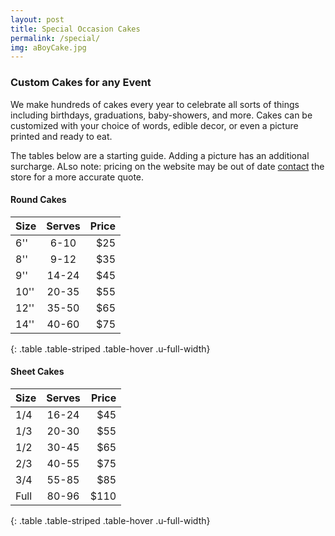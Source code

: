 ```yaml
---
layout: post
title: Special Occasion Cakes
permalink: /special/
img: aBoyCake.jpg
---
```


<h3>Custom Cakes for any Event </h3>
We make hundreds of cakes every year to celebrate all sorts of things including birthdays, graduations, baby-showers, and more. Cakes can be customized with your choice of words, edible decor, or even a picture printed and ready to eat.

The tables below are a starting guide. Adding a picture has an additional surcharge. ALso note: pricing on the website may be out of date [contact]({{site.baseurl}}/contact/) the store for a more accurate quote. 

<h4>Round Cakes</h4>

| Size    | Serves   | Price  |
|---------|:--------:|-------:|
| 6''     |   6-10   |    $25 |
| 8''     |   9-12   |    $35 |
| 9''     |  14-24   | 	  $45 |
| 10''    |  20-35   |    $55 |
| 12''    |  35-50   | 	  $65 |
| 14''    |  40-60   | 	  $75 |
{: .table .table-striped .table-hover .u-full-width}

<h4>Sheet Cakes </h4>

| Size    | Serves   | Price  |
|---------|:--------:|-------:|
| 1/4     |  16-24   |    $45 |
| 1/3     |  20-30   |    $55 |
| 1/2     |  30-45   | 	  $65 |
| 2/3     |  40-55   |    $75 |
| 3/4     |  55-85   | 	  $85 |
| Full    |  80-96   | 	 $110 |
{: .table .table-striped .table-hover .u-full-width}
